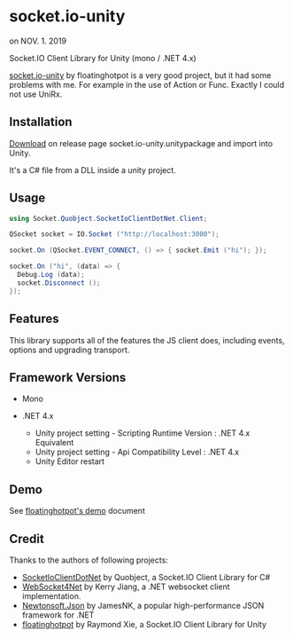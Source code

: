 # socket.io-unity

on NOV. 1. 2019

Socket.IO Client Library for Unity (mono / .NET 4.x)

[socket.io-unity](https://github.com/floatinghotpot/socket.io-unity) by floatinghotpot is a very good project, but it had some problems with me. For example in the use of Action or Func. Exactly I could not use UniRx. 


## Installation

[Download](https://github.com/Rocher0724/socket.io-unity/releases) on release page socket.io-unity.unitypackage and import into Unity.

It's a C# file from a DLL inside a unity project.


## Usage

```cs
using Socket.Quobject.SocketIoClientDotNet.Client;

QSocket socket = IO.Socket ("http://localhost:3000");

socket.On (QSocket.EVENT_CONNECT, () => { socket.Emit ("hi"); });

socket.On ("hi", (data) => {
  Debug.Log (data);
  socket.Disconnect ();
});
```



## Features

This library supports all of the features the JS client does, including events, options and upgrading transport.

## Framework Versions

 - Mono

 - .NET 4.x 
    - Unity project setting - Scripting Runtime Version : .NET 4.x Equivalent
    - Unity project setting - Api Compatibility Level : .NET 4.x
    - Unity Editor restart

## Demo

See [floatinghotpot's demo](https://github.com/floatinghotpot/socket.io-unity#demo) document


## Credit

Thanks to the authors of following projects:
* [SocketIoClientDotNet](https://github.com/Quobject/SocketIoClientDotNet) by Quobject, a Socket.IO Client Library for C#
* [WebSocket4Net](https://github.com/kerryjiang/WebSocket4Net) by Kerry Jiang, a .NET websocket client implementation.
* [Newtonsoft.Json](https://github.com/JamesNK/Newtonsoft.Json) by JamesNK, a popular high-performance JSON framework for .NET
* [floatinghotpot](https://github.com/floatinghotpot/socket.io-unity) by Raymond Xie, a Socket.IO Client Library for Unity